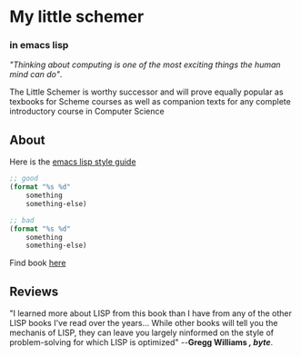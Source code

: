 # My little schemer
### in emacs lisp
_"Thinking about computing is one of the most exciting things the human mind can do"_.

The Little Schemer is worthy successor and will prove equally popular as texbooks for Scheme courses as well as companion texts for any complete introductory course in Computer Science


## About

Here is the [emacs lisp style guide](https://github.com/bbatsov/emacs-lisp-style-guide)

```lisp
;; good
(format "%s %d"
	something
	something-else)

;; bad
(format "%s %d"
	something
	something-else)
```

Find book [here](https://www.amazon.com/Little-Schemer-Daniel-P-Friedman/dp/0262560992)


## Reviews

"I learned more about LISP from this book than I have from any of the other LISP books I've read over the years... While other books will tell you the mechanis of LISP, they can leave you largely ninformed on the style of problem-solving for which LISP is optimized"
   	   	      --**Gregg Williams _, byte_**.
